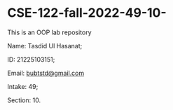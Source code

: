 # CSE-122-fall-2022-49-10-
This is an OOP lab repository 

Name: Tasdid Ul Hasanat;

ID: 21225103151;

Email: bubtstd@gmail.com

Intake: 49;

Section: 10.
